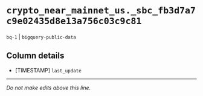 # `crypto_near_mainnet_us._sbc_fb3d7a7c9e02435d8e13a756c03c9c81`
`bq-1` | `bigquery-public-data`

## Column details
* [TIMESTAMP] `last_update`

-------------------------------------------------------------------------------
*Do not make edits above this line.*
